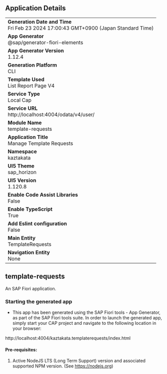 ## Application Details
|               |
| ------------- |
|**Generation Date and Time**<br>Fri Feb 23 2024 17:00:43 GMT+0900 (Japan Standard Time)|
|**App Generator**<br>@sap/generator-fiori-elements|
|**App Generator Version**<br>1.12.4|
|**Generation Platform**<br>CLI|
|**Template Used**<br>List Report Page V4|
|**Service Type**<br>Local Cap|
|**Service URL**<br>http://localhost:4004/odata/v4/user/
|**Module Name**<br>template-requests|
|**Application Title**<br>Manage Template Requests|
|**Namespace**<br>kaztakata|
|**UI5 Theme**<br>sap_horizon|
|**UI5 Version**<br>1.120.8|
|**Enable Code Assist Libraries**<br>False|
|**Enable TypeScript**<br>True|
|**Add Eslint configuration**<br>False|
|**Main Entity**<br>TemplateRequests|
|**Navigation Entity**<br>None|

## template-requests

An SAP Fiori application.

### Starting the generated app

-   This app has been generated using the SAP Fiori tools - App Generator, as part of the SAP Fiori tools suite.  In order to launch the generated app, simply start your CAP project and navigate to the following location in your browser:

http://localhost:4004/kaztakata.templaterequests/index.html

#### Pre-requisites:

1. Active NodeJS LTS (Long Term Support) version and associated supported NPM version.  (See https://nodejs.org)


